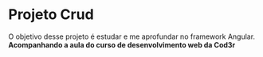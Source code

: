 # Projeto Crud
O objetivo desse projeto é estudar e me aprofundar no framework Angular.
**Acompanhando a aula do curso de desenvolvimento web da Cod3r**
